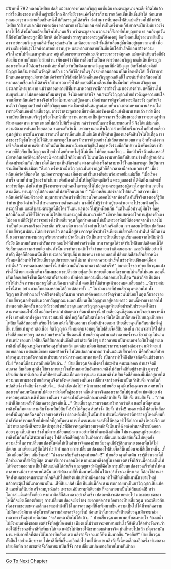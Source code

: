 ##บทที่ 782 หลอมไฟสิบแปดสี
แม้ว่าอาจารย์หลอมวิญญาณชั้นดินของตระกูลนางจะเสียชีวิตไปแล้ว ทว่าชื่อเสียงของเขายิ่งใหญ่ระบือไกล อีกทั้งยังขาดแค่ครึ่งก้าวก็สามารถเลื่อนขั้นเป็นชั้นฟ้าได้ ก่อนตายหลอมอาวุธทางสายเลือดชิ้นหนึ่งให้กับตระกูลได้สำเร็จ ส่งผ่านการสืบทอดไฟสิบแปดสีรวมไปถึงตำรับไฟสิบเก้าสี คนนอกมิอาจแตะต้อง หากพวกเขาไม่ยินยอม ต่อให้เป็นครึ่งเทพก็ยังยากจะฝืนบังคับช่วงชิงเอาไปได้
ดังนั้นถึงแม้จะสิ้นชีพไปนานแล้ว ทว่าตระกูลของพวกนางก็ยังอาศัยใบบุญของเขา จนถึงทุกวันนี้ก็ยังนับเป็นตระกูลที่มีเกียรติ ต่อให้ตกต่ำ รากฐานของตระกูลก็ยังคงอยู่ อีกทั้งตอนนี้ปู่ของนางยังเป็นอาจารย์หลอมวิญญาณสีดำขั้นสูงสุดเช่นกัน
เขาคิดอยากจะฝ่าขั้นสีดำเลื่อนสู่ชั้นดินอยู่ทุกเวลานาที เพื่อสร้างเกียรติอันรุ่งโรจน์ตามรอยบรรพบุรุษ และหากเขากลายเป็นชั้นดินได้สำเร็จก็ย่อมสร้างความครึกโครมไปทั้งแดนทุรกันดาร อยู่เหนือพระยาสวรรค์และเจ้าพระยาสวรรค์ทุกคน แม้แต่ต้าเทียนซือก็ยังต้องมีมารยาทกับเขาถึงสามส่วน
เพียงแต่ว่าวิธีการเลื่อนขั้นเป็นอาจารย์หลอมวิญญาณชั้นดินที่ตระกูลของเขาทิ้งเอาไว้ค่อนข้างจะพิเศษ นั่นคือจำเป็นต้องตามหาวิญญาณที่มีสติปัญญา อีกทั้งยังต้องมีสติปัญญาเลิศล้ำมาทำเป็นวัตถุดิบหลัก บวกกับวิธีการอื่นๆ ถึงจะหลอมออกมาเป็นเชื้อเพลิงได้! ซึ่งวิชาการฝึกตนของตระกูลเมี่ยวหลินเอ๋อร์จะทำให้สัมผัสได้ถึงคลื่นของวิญญาณชนิดนี้ในระดับที่ต่างกันออกไป
หากหลอมเชื้อเพลิงได้สำเร็จก็สามารถอาศัยไฟสิบแปดสีนี้มาเลื่อนขั้นเป็นชั้นดิน!
เพียงแต่วิญญาณประเภทนี้หายากมาก แม้ว่าตลอดหลายปีที่ผ่านมาพวกเขาจะมีการสร้างขึ้นมาเองบางส่วน แต่ก็ล้วนไม่สมบูรณ์แบบ ไม่สอดคล้องกับมาตรฐาน จึงไม่เคยทำสำเร็จ
จนกระทั่งวิญญาณป๋ายฮ่าวดึงดูดความสนใจจากเมี่ยวหลินเอ๋อร์ นางจึงนำเรื่องนี้มาบอกแก่ปู่ของตน เมื่อผ่านการพิสูจน์อย่างระมัดระวัง สุดท้ายจึงแน่ใจว่าวิญญาณป๋ายฮ่าวก็คือวิญญาณแห่งเชื้อเพลิงอันสมบูรณ์แบบที่พวกเขาตามหามานาน!
หากไม่เพราะตัวตนของป๋ายเสี่ยวฉุน เกรงว่าตระกูลของเมี่ยวหลินเอ๋อร์คงลงมือแย่งชิงมานานแล้ว ทว่าเนื่องจากป๋ายเสี่ยวฉุนเจริญรุ่งเรืองในหน้าที่การงาน กลายมาเป็นผู้ตรวจการ ชื่อเสียงและอำนาจทะยานสู่ฟากฟ้ามาตลอดทาง พวกเขาเลยไม่กล้าไปมีเรื่องด้วย กลัวว่าจะเป็นการทิ้งเบาะแสเอาไว้ จึงได้แต่ข่มกลั้นความต้องการกันมาโดยตลอด
จนกระทั่งวันนี้...พวกเขามองเห็นโอกาส แต่ก็ยังกริ่งเกรงในตัวป๋ายเสี่ยวฉุนอยู่บ้าง กระนั้นความปรารถนาในการเลื่อนขั้นเป็นชั้นดินทำให้ท่านปู่ของนางตัดสินใจได้ในที่สุด เขาส่งของขวัญชิ้นใหญ่ไปให้สิบสามตระกูลในนครจักรพรรดิขุยอย่างไม่เสียดายค่าตอบแทน อีกทั้งหลังจากเสร็จเรื่องยังสาบานรับปากเป็นมั่นเป็นเหมาะถึงของขวัญชิ้นใหญ่ หวังร่วมมือกันประหนึ่งพันธมิตร เป้าหมายก็คือจับเป็นวิญญาณป๋ายฮ่าวโดยที่เทพไม่รู้ผีไม่เห็น ไม่ทิ้งเบาะแสใดๆ ...มีแค่สำเร็จห้ามล้มเหลว!
เมี่ยวหลินเอ๋อร์คิดมาถึงตรงนี้ ความมั่นใจก็ยิ่งทบทวี
ไม่นานนัก เงามายาลึกลับสิบสามร่างที่อยู่รอบด้านก็มองประเมินกันไปมา เมื่อได้ความเห็นที่ตรงกัน ต่างคนก็ต่างทิ้งคำสาบานไว้ในแผ่นกระดูก ยืนยันการร่วมมือเป็นพันธมิตร
“ดีมาก ครั้งหน้าเมื่อวิญญาณนั่นปรากฏตัวก็คือเวลาลงมือของพวกเรา!”
เมี่ยวหลินเอ๋อร์คลี่ยิ้มสดใส กุมมือคารวะทุกคน เมื่อเงยหน้าขึ้นนางก็เอ่ยพร้อมรอยยิ้มแช่มชื่น
“เมื่อเรื่องสำเร็จ ตามที่ท่านปู่ของข้ากำชับมา เพื่อป้องกันไม่ให้มีอุบัติเหตุเกิดขึ้น ตระกูลของข้าได้คิดถึงผลลัพธ์ที่เลวร้ายที่สุด ดังนั้นท่านปู่จึงจะกระจายตัวคนในตระกูลให้ไปอยู่ตามตระกูลของผู้อาวุโสทุกท่าน ภายในสามเดือน ท่านผู้อาวุโสต้องหลอมไฟสำเร็จแน่นอน!”
“เมี่ยวหลินเอ๋อร์ขอลาไปก่อน” กล่าวจบเมี่ยวหลินเอ๋อร์ก็ค้อมตัวลงต่ำ หมุนกายพาเรือนร่างที่เย้ายวนใจคนออกไปจากห้องลับ อันที่จริงนางเองก็รู้สึกว่าท่านปู่ระวังตัวเกินไป ขนาดกระจายตัวคนแล้ว นางก็ยังไม่รู้ว่าท่านปู่ของตัวเองจะไปซ่อนตัวอยู่ในตระกูลไหน และสิบสามตระกูลนี้คือใครกันแน่ นางเองก็ไม่รู้เหมือนกัน
“แต่ในเมื่อท่านปู่มั่นใจ คิดดูแล้วนี่ก็คงเป็นวิธีที่ใช้กำราบไม่ให้สิบสามตระกูลนี้หันมาแว้งกัด” เมี่ยวหลินเอ๋อร์เดาใจท่านปู่ของตัวเองไม่ออก แต่ก็ยังรู้สึกว่าจะอย่างไรป๋ายเสี่ยวฉุนก็ถูกกำหนดมาให้เป็นพระอาทิตย์ที่ต้องตกจากฟ้า นางไม่จำเป็นต้องเกรงกลัวอะไรเขาอีก
พริบตาเดียวเวลาก็ล่วงผ่านไปแล้วครึ่งเดือน การหลอมไฟสิบแปดสีของป๋ายเสี่ยวฉุนพัฒนาได้อย่างรวดเร็ว ตอนนี้อยู่ห่างจากจุดที่จะสำเร็จเพียงแค่เสี้ยวเดียวเท่านั้น!
ที่เป็นเช่นนี้ นอกจากการเผาผลาญทรัพยากรอย่างบ้าคลั่งแล้ว ยังเป็นเพราะป๋ายเสี่ยวฉุนเริ่มหลอมจากไฟสิบห้าสี ทั้งยังเดินตามเส้นทางตำรับการหลอมไฟที่ป๋ายฮ่าวสร้างขึ้น สามารถพูดได้ว่าตำรับไฟสิบแปดสีตอนนี้ได้รับสืบทอดมาจากสายเดียวกัน ดังนั้นการทำความเข้าใจจึงง่ายดายกว่าเดิมเยอะมาก
และยังมีอีกอย่างที่สำคัญที่สุดก็คือตอนนั้นที่เขาประลองกับซุนอี้ฝานสองคน เขาเคยหลอมไฟสิบแปดสีสำเร็จเสี้ยวหนึ่ง ทั้งหมดนี้ล้วนทำให้ป๋ายเสี่ยวฉุนย่นระยะเวลาได้มาก ห่างจากความสำเร็จในช่วงท้ายเพียงแค่เอื้อมเท่านั้น!
“การทดลองหลอมครั้งนี้ ข้ามีความมั่นใจมากพอว่าต้องสำเร็จ!” ลมหายใจของป๋ายเสี่ยวฉุนแฝงเร้นไว้ด้วยความฮึกเหิม เส้นผมของเขาปลิวสยายยุ่งเหยิง หลายเดือนมานี้เขาแทบไม่หลับไม่นอน ตอนนี้เส้นเลือดฝอยจึงขึ้นเต็มด้วยตาทั้งสองข้าง นัยน์ตาเผยความตื่นเต้นออกมาในที่สุด
“แล้วก็จำเป็นต้องทำให้สำเร็จ การเผาผลาญนี้สิ้นเปลืองมากเกินไป ตอนนี้ข้าใช้ต้นทุนตัวเองหมดเกลี้ยงแล้ว...นับรวมกับครั้งนี้ด้วย อย่างมากก็ทดลองหลอมได้อีกแค่สองครั้ง...” ในช่วงเวลาที่ป๋ายเสี่ยวฉุนหลอมไฟ ทั้งวิญญาณป๋ายฮ่าวและโจวอีซิงต่างก็ยุ่งกันมาก พวกเขาต้องคอยเอาวัตถุจำนวนไม่น้อยในถุงเก็บของของป๋ายเสี่ยวฉุนอย่างเช่นพวกยาวิญญาณมาแลกเปลี่ยนเป็นวิญญาณอยู่หลายคราว ตอนนี้พวกเขาออกไปข้างนอกกันอีกครั้ง และกำลังช่วยป๋ายเสี่ยวฉุนแลกยาวิญญาณชุดสุดท้ายเพื่อประคับประคองให้เขาสามารถหลอมไฟได้ใหม่อีกครั้งหากทำล้มเหลว
คิดมาถึงตรงนี้ ป๋ายเสี่ยวฉุนก็สูดลมหายใจอย่างแรงหนึ่งครั้ง เขาหลับตาทั้งคู่ลง รวบรวมสมาธิ พักใหญ่ก็พลันลืมตาโพลง ทันใดนั้นเขาก็ตบลงไปบนถุงเก็บของ ไฟสิบเจ็ดสีสิบกองที่เตรียมไว้ก่อนหน้านี้ก็บินออกมา
เมื่อมันบินออกมา ป๋ายเสี่ยวฉุนก็พลันยกมือทั้งคู่ขึ้น เปลี่ยนท่ามุทราต่อเนื่อง จิตวิญญาณทั้งหมดจมจ่อมอยู่กับไฟสิบเจ็ดสีสิบกองนั้น ก่อนจะทำให้ไฟสิบเจ็ดสีสิบกองค่อยๆ ผสานรวมเข้าหากัน
ขั้นตอนนี้ ป๋ายเสี่ยวฉุนทำมาแล้วหลายครั้งจนเชี่ยวชาญ ไม่นานด้านหน้าของเขา ไฟสิบเจ็ดสีสิบกองนั้นก็กลืนเข้าด้วยกันช้าๆ แล้วกลายมาเป็นทะเลเพลิงผืนใหญ่
ทะเลเพลิงผืนนี้มีอุณหภูมิความร้อนสูงที่น่าตะลึง แต่กลับเหมือนมีเขตปราการบางอย่างล้อมวน แม้ว่าจะแผ่ขยายออกมา แต่กลับมีขอบเขตแค่ร้อยจั้ง ไม่ได้แผ่ออกมามากกว่านั้นแม้แต่เสี้ยวเดียว
นี่คือทักษะที่ป๋ายเสี่ยวฉุนบรรลุหลังจากผ่านประสบการณ์การหลอมมาหลายครั้ง เป็นการทำให้ถึงขีดจำกัดตั้งแต่ช่วงแรกเริ่ม!
“ตอนนี้ก็สามารถบีบอัดได้แล้ว...” ป๋ายเสี่ยวฉุนจ้องนิ่งตาไม่กะพริบ ตบะแผ่ออก อำนาจจิตก็อบอวล ลืมเลือนทุกสิ่ง ใช้แรงกายแรงใจทั้งหมดมาบีบอัดทะเลเพลิงไฟสิบเจ็ดสีที่อยู่ข้างหน้า
ตูมๆๆ!
เสียงกัมปนาทดังก้อง พื้นที่ปิดด่านสั่นสะเทือนอย่างรุนแรง ทะเลเพลิงไฟสิบเจ็ดสีสิบกองนี้เมื่ออยู่ภายใต้ความพยายามของป๋ายเสี่ยวฉุนจึงกำลังหดย่ออย่างมั่นคง เปลี่ยนจากร้อยจั้งมาเป็นเก้าสิบจั้ง จากนั้นก็แปดสิบจั้ง เจ็ดสิบจั้ง หกสิบจั้ง...
ยังดำเนินต่อไป!
หน้าผากของป๋ายเสี่ยวฉุนมีเหงื่อผุดพราย ลมหายใจของเขาก็หอบหนักตามไปด้วย ทว่ามือทั้งคู่ของเขา คลื่นอำนาจจิตของเขากลับไม่ยุ่งเหยิงแม้แต่น้อย ยังคงควบคุมทะเลเพลิงได้อย่างมั่นคง จนกระทั่งมันหดเล็กลงมาเหลือห้าสิบจั้ง สี่สิบจั้ง สามสิบจั้ง...
“ก่อนหน้านี้มีหลายครั้งที่ล้มเหลวอยู่ตรงขั้นนี้...” ป๋ายเสี่ยวฉุนรวบรวมสมาธิมากกว่าเดิม และในที่สุดทะเลเพลิงนั้นก็หดจากสามสิบจั้งมาเป็นยี่สิบจั้ง!
ยังไม่สิ้นสุด สิบห้าจั้ง สิบจั้ง ห้าจั้ง!!
ทะเลเพลิงไฟสิบเจ็ดสีตลอดทั้งผืนถูกบดอัดจนถึงขอบเขตห้าจั้ง เปลวเพลิงที่อยู่ในนั้นปานประหนึ่งจักรพรรดิทรราชผู้โหดเหี้ยมที่กำลังร้องคำรามคล้ายไม่พอใจที่ถูกพันธนาการ ดิ้นรนหมายจะสลัดให้หลุด ทำให้เปลวเพลิงไหวระริก
แต่ไม่ว่าทะเลเพลิงนี้จะระเบิดปะทุอย่างไรก็มิอาจหลุดพ้นขอบเขตห้าจั้งนั้นมาได้ พลังอำนาจที่ระเบิดออกค่อยๆ ถูกเก็บเข้ามา ข้างในมีการเปลี่ยนแปลงบางอย่างที่น่าตื่นตะลึงเกิดขึ้น ไม่นานอุณหภูมิของเปลวเพลิงนั้นก็พลันไต่ทะยานขึ้นสูง ไฟสิบเจ็ดสีที่อยู่ภายในเกิดการเปลี่ยนแปลงตัดสลับกันไม่หยุดยั้ง ความเร็วในการเปลี่ยนแปลงนั้นต่อให้เป็นอำนาจจิตของป๋ายเสี่ยวฉุนก็ยังรู้สึกตาลาย มองเห็นได้ไม่ชัดเจน
เขาเพียงแต่รู้สึกได้รำไรว่าท่ามกลางการเปลี่ยนแปลงของไฟสิบเจ็ดสีนี้เหมือนจะมีสีเสี้ยวหนึ่ง...ที่ไม่เหมือนสีอื่นๆ เพิ่มขึ้นมา!!
“ช่วงเวลาคับขันช่วงสุดท้ายแล้ว!!” ป๋ายเสี่ยวฉุนตื่นเต้น เขารู้ดีว่าเวลานี้ก็คือช่วงเวลาที่สำคัญที่สุด ตามตำรับการหลอมไฟ หากทะเลเพลิงอยู่ในขอบเขตห้าจั้งก็ล้วนมีความเป็นไปได้ที่จะรวมออกมาเป็นไฟสิบแปดสีได้สำเร็จ และกุญแจสำคัญก็คือในการเปลี่ยนแปลงรวดเร็วที่ทำให้คนตาลายจนมิอาจบรรยายได้นั้น เขาจำต้องหาสีที่เพิ่มมาหนึ่งสีนั้นให้เจอ!
ชั่วขณะที่หาเจอ ก็ต้องใช้อำนาจจิตทั้งหมดของตนกระแทกโจมตีเข้าไปอย่างแม่นยำห้ามผิดพลาด ทำให้สีที่เพิ่มขึ้นมานั้นขยายใหญ่ แล้วกระตุ้นให้มันกลายมาเป็น...สีที่สิบแปด!
เมื่อเป็นเช่นนี้ก็จะสามารถกลายมาเป็นยาวิญญาณสิบแปดสี และนั่นก็นับว่าเสร็จสมบูรณ์แล้ว เพราะแค่บีบรวมทีเดียวมันก็จะกลายมาเป็นไฟสิบแปดสี!
ทว่าโอกาส...มีแค่ครั้งเดียว หากหาผิดสีก็ล้มเหลวอย่างสิ้นเชิง เปลวเพลิงจะสลายหายไป
และขอบเขตของไฟนี้ก็จะยิ่งเล็กลงเรื่อยๆ การเปลี่ยนแปลงจะยิ่งช้าลง สะดวกต่อการเลือกของป๋ายเสี่ยวฉุน ขณะเดียวกันเนื่องจากขอบเขตหดเล็กลง พละกำลังที่ใช้ในการควบคุมก็ยิ่งเพิ่มมากขึ้น ความเป็นไปได้ที่จะเกิดความไม่มั่นคงยิ่งมีมาก ดังนั้นระดับความล้มเหลวจึงสูงขึ้น!
ก่อนหน้านี้หลายครั้งป๋ายเสี่ยวฉุนมักจะมาล้มเหลวตรงขั้นสุดท้ายนี้เสมอ
“จะล้มเหลวอีกไม่ได้แล้ว...” ป๋ายเสี่ยวฉุนพยายามปรับลมหายใจ จ้องเขม็งไปยังทะเลเพลิงขอบเขตห้าจั้งที่อยู่เบื้องหน้า เพียงแต่ไม่ว่าเขาจะพยายามเช่นไรก็ยังห็นได้อย่างชัดเจนว่า ต่อให้มีชั่วขณะที่หาสีที่เพิ่มมาได้เจอ แต่ยังไม่ทันรอให้เขาหลอมอำนาจจิต มันก็หายไปแล้ว
เมื่อเวลาผันผ่าน พลังกายใจที่ต้องใช้ในการบีบอัดเปลวเพลิงห้าจั้งของเขาก็ยิ่งเพิ่มมากขึ้น
“หดอีก!” ป๋ายเสี่ยวฉุนตัดสินใจอย่างเฉียบขาด ไม่หาสีที่เพิ่มขึ้นมาอีกต่อไป แต่ให้ทะเลเพลิงห้าจั้งนี้หดเล็กลงอีกครั้ง ท่ามกลางเสียงอึกทึก ขอบเขตห้าจั้งก็กลายมาเป็นสี่จั้ง การเปลี่ยนแปลงของสีภายในพลันช้าลง

------


[Go To Next Chapter]( ./220.md)